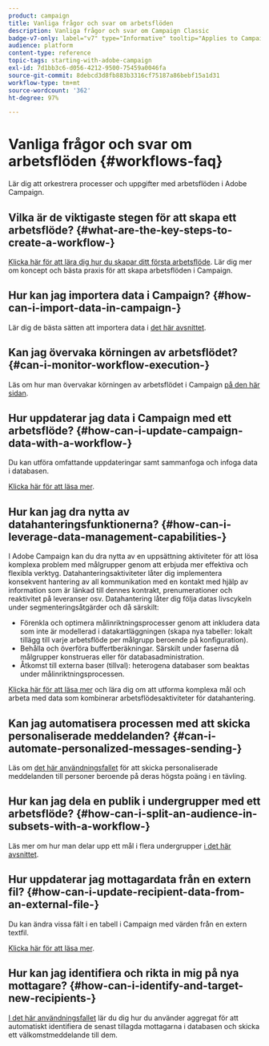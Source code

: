 ```yaml
---
product: campaign
title: Vanliga frågor och svar om arbetsflöden
description: Vanliga frågor och svar om Campaign Classic
badge-v7-only: label="v7" type="Informative" tooltip="Applies to Campaign Classic v7 only"
audience: platform
content-type: reference
topic-tags: starting-with-adobe-campaign
exl-id: 7d1bb3c6-d056-4212-9500-75459a0046fa
source-git-commit: 8debcd3d8fb883b3316cf75187a86bebf15a1d31
workflow-type: tm+mt
source-wordcount: '362'
ht-degree: 97%

---
```


# Vanliga frågor och svar om arbetsflöden {#workflows-faq}



Lär dig att orkestrera processer och uppgifter med arbetsflöden i Adobe Campaign.

## Vilka är de viktigaste stegen för att skapa ett arbetsflöde? {#what-are-the-key-steps-to-create-a-workflow-}

[Klicka här för att lära dig hur du skapar ditt första arbetsflöde](../../workflow/using/building-a-workflow.md). Lär dig mer om koncept och bästa praxis för att skapa arbetsflöden i Campaign.

## Hur kan jag importera data i Campaign? {#how-can-i-import-data-in-campaign-}

Lär dig de bästa sätten att importera data i [det här avsnittet](../../platform/using/import-export-best-practices.md).

## Kan jag övervaka körningen av arbetsflödet? {#can-i-monitor-workflow-execution-}

Läs om hur man övervakar körningen av arbetsflödet i Campaign [på den här sidan](../../workflow/using/starting-a-workflow.md).

## Hur uppdaterar jag data i Campaign med ett arbetsflöde? {#how-can-i-update-campaign-data-with-a-workflow-}

Du kan utföra omfattande uppdateringar samt sammanfoga och infoga data i databasen.

[Klicka här för att läsa mer](../../workflow/using/update-data.md).

## Hur kan jag dra nytta av datahanteringsfunktionerna? {#how-can-i-leverage-data-management-capabilities-}

I Adobe Campaign kan du dra nytta av en uppsättning aktiviteter för att lösa komplexa problem med målgrupper genom att erbjuda mer effektiva och flexibla verktyg. Datahanteringsaktiviteter låter dig implementera konsekvent hantering av all kommunikation med en kontakt med hjälp av information som är länkad till dennes kontrakt, prenumerationer och reaktivitet på leveranser osv. Datahantering låter dig följa datas livscykeln under segmenteringsåtgärder och då särskilt:

* Förenkla och optimera målinriktningsprocesser genom att inkludera data som inte är modellerad i datakartläggningen (skapa nya tabeller: lokalt tillägg till varje arbetsflöde per målgrupp beroende på konfiguration).
* Behålla och överföra buffertberäkningar. Särskilt under faserna då målgrupper konstrueras eller för databasadministration.
* Åtkomst till externa baser (tillval): heterogena databaser som beaktas under målinriktningsprocessen.

[Klicka här för att läsa mer](../../workflow/using/targeting-data.md#data-management) och lära dig om att utforma komplexa mål och arbeta med data som kombinerar arbetsflödesaktiviteter för datahantering.

## Kan jag automatisera processen med att skicka personaliserade meddelanden? {#can-i-automate-personalized-messages-sending-}

Läs om [det här användningsfallet](../../workflow/using/enriching-data.md) för att skicka personaliserade meddelanden till personer beroende på deras högsta poäng i en tävling.

## Hur kan jag dela en publik i undergrupper med ett arbetsflöde? {#how-can-i-split-an-audience-in-subsets-with-a-workflow-}

Läs mer om hur man delar upp ett mål i flera undergrupper [i det här avsnittet](../../workflow/using/split.md).

## Hur uppdaterar jag mottagardata från en extern fil? {#how-can-i-update-recipient-data-from-an-external-file-}

Du kan ändra vissa fält i en tabell i Campaign med värden från en extern textfil.

[Klicka här för att läsa mer](../../platform/using/import-operations-samples.md#example--enrich-the-values-with-those-of-an-external-file).

## Hur kan jag identifiera och rikta in mig på nya mottagare? {#how-can-i-identify-and-target-new-recipients-}

[I det här användningsfallet](../../workflow/using/using-aggregates.md) lär du dig hur du använder aggregat för att automatiskt identifiera de senast tillagda mottagarna i databasen och skicka ett välkomstmeddelande till dem.
